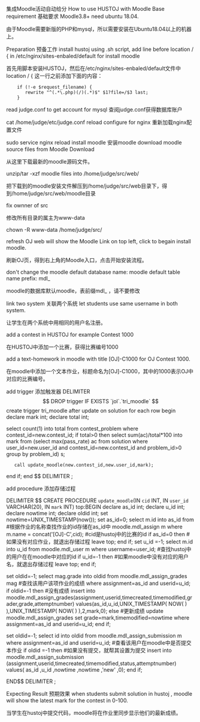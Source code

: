 集成Moodle活动自动给分
How to use HUSTOJ with Moodle
Base requirement 基础要求
Moodle3.8+ need ubuntu 18.04.

由于Moodle需要新版的PHP和mysql，所以需要安装在Ubuntu18.04以上的机器上。

Preparation 预备工作
install hustoj using .sh script, add line before location / { in /etc/nginx/sites-enbaled/default for install moodle

首先用脚本安装HUSTOJ，然后在/etc/nginx/sites-enbaled/default文件中location / { 这一行之前添加下面的内容：

        if (!-e $request_filename) {
           rewrite "^(.*\.php)(/)(.*)$" $1?file=/$3 last;
        }

read judge.conf to get account for mysql 查阅judge.conf获得数据库账户

cat /home/judge/etc/judge.conf
reload configure for nginx 重新加载nginx配置文件

sudo service nginx reload
install moodle 安装moodle
download moodle source files from Moodle Download

从这里下载最新的moodle源码文件。

unzip/tar -xzf moodle files into /home/judge/src/web/

把下载到的moodle安装文件解压到/home/judge/src/web目录下，得到/home/judge/src/web/moodle目录

fix ownner of src

修改所有目录的属主为www-data

chown -R www-data /home/judge/src/

refresh OJ web will show the Moodle Link on top left, click to begain install moodle.

刷新OJ页，得到右上角的Moodle入口，点击开始安装流程。

don't change the moodle default database name: moodle default table name prefix: mdl_

moodle的数据库默认moodle，表前缀mdl_ ，请不要修改

link two system 关联两个系统
let students use same username in both system.

让学生在两个系统中用相同的用户名注册。

add a contest in HUSTOJ for example Contest 1000

在HUSTOJ中添加一个比赛，获得比赛编号1000

add a text-homework in moodle with title [OJ]-C1000 for OJ Contest 1000.

在moodle中添加一个文本作业，标题命名为[OJ]-C1000，其中的1000表示OJ中对应的比赛编号。

add trigger 添加触发器
DELIMITER $$
DROP trigger IF EXISTS `jol`.`tri_moodle` $$
create trigger tri_moodle
after update on solution
for each row
begin
   declare mark int;
   declare total int;
  
   select count(1) into total from contest_problem where contest_id=new.contest_id;
   if total>0 then
       select sum(ac)/total*100 into mark
          from (select max(pass_rate) ac from solution where user_id=new.user_id and contest_id=new.contest_id and problem_id>0 group by problem_id) s;
     
       call update_moodle(new.contest_id,new.user_id,mark);
       
   end if;
end $$
DELIMITER ;

add procedure 添加存储过程

DELIMITER $$
CREATE PROCEDURE `update_moodle`(IN `cid` INT, IN `user_id` VARCHAR(20), IN `mark` INT)
top:BEGIN
   declare as_id int;
  declare u_id int;
  declare nowtime int;
  declare oldid int;
  set nowtime=UNIX_TIMESTAMP(now());
  set as_id=0;
  select m.id into as_id from #根据作业的名称查找作业的id存储在as_id中
        moodle.mdl_assign m
         where m.name = concat('[OJ]-C',cid); #cid是hustoj中的比赛的id
  if as_id=0 then #如果没有对应作业，就退出存储过程
    leave top;
  end if;
  set u_id =-1;
  select m.id into u_id from moodle.mdl_user m where username=user_id; #查找hustoj中的用户在在moodle中对应的id
  if u_id=-1 then #如果moodle中没有对应的用户名，就退出存储过程
   leave top;
  end if; 

 set oldid=-1;
 select mag.grade into oldid from moodle.mdl_assign_grades mag  #查找该用户该项作业的成绩
      where assignment=as_id and userid=u_id;
 if  oldid=-1 then #没有成绩
        insert into  moodle.mdl_assign_grades(assignment,userid,timecreated,timemodified,grader,grade,attemptnumber)
        values(as_id,u_id,UNIX_TIMESTAMP( NOW( ) ),UNIX_TIMESTAMP( NOW( ) ),2,mark,0);
  else #更新成绩
        update moodle.mdl_assign_grades 
                set grade=mark,timemodified=nowtime where  assignment=as_id and userid=u_id;
 end if;

set oldid=-1;
select id into oldid from moodle.mdl_assign_submission m where assignment=as_id and userid=u_id; #查看该用户在moodle中是否提交本作业
if oldid =-1 then #如果没有提交，就帮其设置为提交
    insert into moodle.mdl_assign_submission
      (assignment,userid,timecreated,timemodified,status,attemptnumber)
    values( as_id    ,u_id  ,nowtime    ,nowtime     ,'new' ,0);
end if;
  
END$$
DELIMITER ;
 
Expecting Result 预期效果
when students submit solution in hustoj , moodle will show the latest mark for the contest in 0-100.

当学生在hustoj中提交代码，moodle将在作业里同步显示他们的最新成绩。
